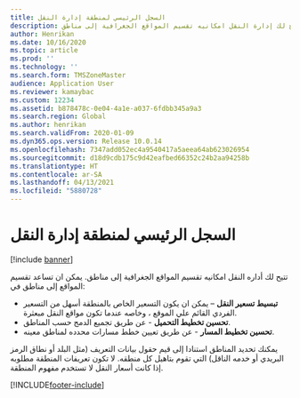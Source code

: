 ```yaml
---
title: السجل الرئيسي لمنطقة إدارة النقل
description: يشرح هذا الموضوع كيف تتيح لك إدارة النقل امكانيه تقسيم المواقع الجغرافية إلى مناطق.
author: Henrikan
ms.date: 10/16/2020
ms.topic: article
ms.prod: ''
ms.technology: ''
ms.search.form: TMSZoneMaster
audience: Application User
ms.reviewer: kamaybac
ms.custom: 12234
ms.assetid: b878478c-0e04-4a1e-a037-6fdbb345a9a3
ms.search.region: Global
ms.author: henrikan
ms.search.validFrom: 2020-01-09
ms.dyn365.ops.version: Release 10.0.14
ms.openlocfilehash: 7347add052ec4a9540417a5aeea64ab623026954
ms.sourcegitcommit: d18d9cdb175c9d42eafbed66352c24b2aa94258b
ms.translationtype: HT
ms.contentlocale: ar-SA
ms.lasthandoff: 04/13/2021
ms.locfileid: "5880728"
---
```

# <a name="transportation-management-zone-master"></a>السجل الرئيسي لمنطقة إدارة النقل

[!include [banner](../includes/banner.md)]

تتيح لك أداره النقل امكانيه تقسيم المواقع الجغرافية إلى مناطق. يمكن ان تساعد تقسيم المواقع إلى مناطق في:

- **تبسيط تسعير النقل** – يمكن ان يكون التسعير الخاص بالمنطقة أسهل من التسعير الفردي القائم علي الموقع ، وخاصه عندما تكون مواقع النقل مبعثرة.
- **تحسين تخطيط التحميل** - عن طريق تجميع الدمج حسب المناطق.
- **تحسين تخطيط المسار** - عن طريق تعيين خطط مسارات محدده لمناطق معينه.

يمكنك تحديد المناطق استنادا إلى قيم حقول بيانات التعريف (مثل البلد أو نطاق الرمز البريدي أو خدمه الناقل) التي تقوم بتاهيل كل منطقه. لا تكون تعريفات المنطقة مطلوبه إذا كانت أسعار النقل لا تستخدم مفهوم المنطقة.


[!INCLUDE[footer-include](../../includes/footer-banner.md)]
